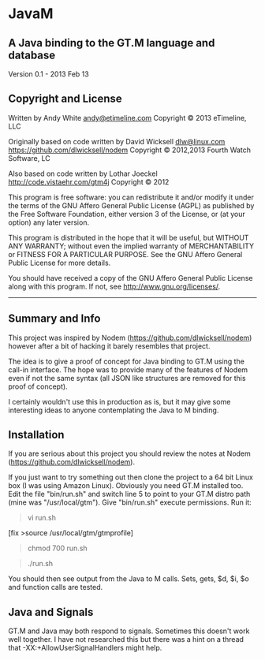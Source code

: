# JavaM #

## A Java binding to the GT.M language and database ##

Version 0.1 - 2013 Feb 13

## Copyright and License ##

Written by Andy White <andy@etimeline.com>
Copyright © 2013 eTimeline, LLC

Originally based on code written by David Wicksell <dlw@linux.com>  
https://github.com/dlwicksell/nodem
Copyright © 2012,2013 Fourth Watch Software, LC

Also based on code written by Lothar Joeckel
http://code.vistaehr.com/gtm4j
Copyright © 2012

This program is free software: you can redistribute it and/or modify
it under the terms of the GNU Affero General Public License (AGPL)
as published by the Free Software Foundation, either version 3 of
the License, or (at your option) any later version.

This program is distributed in the hope that it will be useful,
but WITHOUT ANY WARRANTY; without even the implied warranty of
MERCHANTABILITY or FITNESS FOR A PARTICULAR PURPOSE. See the
GNU Affero General Public License for more details.

You should have received a copy of the GNU Affero General Public License
along with this program. If not, see <http://www.gnu.org/licenses/>.

***

## Summary and Info ##

This project was inspired by Nodem (https://github.com/dlwicksell/nodem)
however after a bit of hacking it barely resembles that project.

The idea is to give a proof of concept for Java binding to GT.M using the
call-in interface.  The hope was to provide many of the features of Nodem
even if not the same syntax (all JSON like structures are removed for this 
proof of concept).

I certainly wouldn't use this in production as is, but it may give some 
interesting ideas to anyone contemplating the Java to M binding.

## Installation ##

If you are serious about this project you should review the notes at Nodem 
(https://github.com/dlwicksell/nodem).

If you just want to try something out then clone the project to a 64 bit
Linux box (I was using Amazon Linux).  Obviously you need GT.M installed 
too.  Edit the file "bin/run.sh" and switch line 5 to point to your GT.M 
distro path (mine was "/usr/local/gtm").  Give "bin/run.sh" execute 
permissions.  Run it:

>vi run.sh

[fix >source /usr/local/gtm/gtmprofile]

>chmod 700 run.sh

>./run.sh

You should then see output from the Java to M calls.  Sets, gets, $d, $i,
$o and function calls are tested.

## Java and Signals ##

GT.M and Java may both respond to signals.  Sometimes this doesn't work well together.  I have not researched this but there was a hint on a thread that  -XX:+AllowUserSignalHandlers might help.
